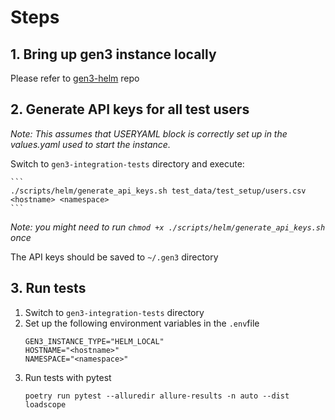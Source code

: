 # Steps

## 1. Bring up gen3 instance locally
Please refer to [gen3-helm](https://github.com/uc-cdis/gen3-helm) repo

## 2. Generate API keys for all test users
*Note: This assumes that USERYAML block is correctly set up in the values.yaml used to start the instance.*

Switch to `gen3-integration-tests` directory and execute:

    ```
    ./scripts/helm/generate_api_keys.sh test_data/test_setup/users.csv <hostname> <namespace>
    ```
*Note: you might need to run `chmod +x ./scripts/helm/generate_api_keys.sh` once*

The API keys should be saved to `~/.gen3` directory

## 3. Run tests
1. Switch to `gen3-integration-tests` directory
1. Set up the following environment variables in the `.env`file
    ```
    GEN3_INSTANCE_TYPE="HELM_LOCAL"
    HOSTNAME="<hostname>"
    NAMESPACE="<namespace>"
    ```
1. Run tests with pytest
    ```
    poetry run pytest --alluredir allure-results -n auto --dist loadscope
    ```
